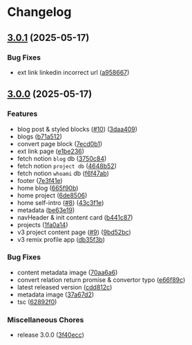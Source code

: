 # Changelog

## [3.0.1](https://github.com/jerrykhh/profile/compare/v3.0.0...v3.0.1) (2025-05-17)


### Bug Fixes

* ext link linkedin incorrect url ([a958667](https://github.com/jerrykhh/profile/commit/a9586673e6a4d68f016bce0d12dd0f178695ff92))

## [3.0.0](https://github.com/jerrykhh/profile/compare/v2.0.0...v3.0.0) (2025-05-17)


### Features

* blog post & styled blocks ([#10](https://github.com/jerrykhh/profile/issues/10)) ([3daa409](https://github.com/jerrykhh/profile/commit/3daa4095572f81f62c20deca615e88317791cbb1))
* blogs ([b71a512](https://github.com/jerrykhh/profile/commit/b71a512c8c4e8f277bea963d0caadfc3115193db))
* convert page block ([7ecd0b1](https://github.com/jerrykhh/profile/commit/7ecd0b1d6fdd7716142827371960217f4b31b5a5))
* ext link page ([e1be236](https://github.com/jerrykhh/profile/commit/e1be2368346480b1109fe2c85dc8e19ffd751ae3))
* fetch notion `blog` db ([3750c84](https://github.com/jerrykhh/profile/commit/3750c842737d3100523c92171c714a5a6ac6f34a))
* fetch notion `project db` ([4648b52](https://github.com/jerrykhh/profile/commit/4648b52f1d91385ca4c263cee9d5c5297980d499))
* fetch notion `whoami` db ([f6f47ab](https://github.com/jerrykhh/profile/commit/f6f47ab1a88228867d994a8a14eba7aa69e61ef7))
* footer ([7e3f41e](https://github.com/jerrykhh/profile/commit/7e3f41eaa913e76ff61fe8b44611e7d08e8c320f))
* home blog ([665f90b](https://github.com/jerrykhh/profile/commit/665f90bfd4a01562ffb0a788e6442947c08d36d2))
* home project ([6de8506](https://github.com/jerrykhh/profile/commit/6de85060bfa55fb91782b5ab2872620b76249710))
* home self-intro ([#8](https://github.com/jerrykhh/profile/issues/8)) ([43c3f1e](https://github.com/jerrykhh/profile/commit/43c3f1e93a8e2bfed3da52687b3c901ae8679c5b))
* metadata ([be63e19](https://github.com/jerrykhh/profile/commit/be63e195acb8c4b06b2c0bb740e7227d7f1e45ad))
* navHeader & init content card ([b441c87](https://github.com/jerrykhh/profile/commit/b441c87f698d1d4237514fea093445cc3a1a5480))
* projects ([1fa0a14](https://github.com/jerrykhh/profile/commit/1fa0a148d1774f41244f1f4dc16ad7973caf33da))
* v3 project content page ([#9](https://github.com/jerrykhh/profile/issues/9)) ([9bd52bc](https://github.com/jerrykhh/profile/commit/9bd52bcf5e60f75d17ee9d94b292c0bb98824eb9))
* v3 remix profile app ([db35f3b](https://github.com/jerrykhh/profile/commit/db35f3b91035d6c555b8d12e6450832ff7c9df4d))


### Bug Fixes

* content metadata image ([70aa6a6](https://github.com/jerrykhh/profile/commit/70aa6a65d410746751e753b3dbffab2f6246bb1d))
* convert relation return promise & convertor typo ([e66f89c](https://github.com/jerrykhh/profile/commit/e66f89cfd3fd31c99ec5bc0acbfad03325687376))
* latest released version ([cdd812c](https://github.com/jerrykhh/profile/commit/cdd812cbf248db8d715095626e30199d15b80c28))
* metadata image ([37a67d2](https://github.com/jerrykhh/profile/commit/37a67d2cf2694f88ba2ba98749c6c7a66de6d06e))
* tsc ([62892f0](https://github.com/jerrykhh/profile/commit/62892f0d4ed82e2310610dcb5988b0434803ab41))


### Miscellaneous Chores

* release 3.0.0 ([3f40ecc](https://github.com/jerrykhh/profile/commit/3f40ecc3c3ac6857ceda5f7eec687f010abbe4b2))

